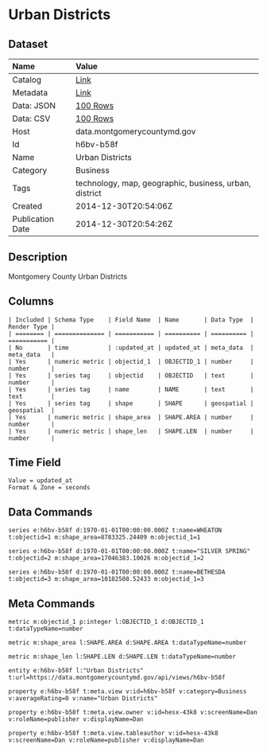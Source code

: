# Urban Districts

## Dataset

| Name | Value |
| :--- | :---- |
| Catalog | [Link](https://catalog.data.gov/dataset/montgomery-county-urban-districts) |
| Metadata | [Link](https://data.montgomerycountymd.gov/api/views/h6bv-b58f) |
| Data: JSON | [100 Rows](https://data.montgomerycountymd.gov/api/views/h6bv-b58f/rows.json?max_rows=100) |
| Data: CSV | [100 Rows](https://data.montgomerycountymd.gov/api/views/h6bv-b58f/rows.csv?max_rows=100) |
| Host | data.montgomerycountymd.gov |
| Id | h6bv-b58f |
| Name | Urban Districts |
| Category | Business |
| Tags | technology, map, geographic, business, urban, district |
| Created | 2014-12-30T20:54:06Z |
| Publication Date | 2014-12-30T20:54:26Z |

## Description

Montgomery County Urban Districts

## Columns

```ls
| Included | Schema Type    | Field Name  | Name       | Data Type  | Render Type |
| ======== | ============== | =========== | ========== | ========== | =========== |
| No       | time           | :updated_at | updated_at | meta_data  | meta_data   |
| Yes      | numeric metric | objectid_1  | OBJECTID_1 | number     | number      |
| Yes      | series tag     | objectid    | OBJECTID   | text       | number      |
| Yes      | series tag     | name        | NAME       | text       | text        |
| Yes      | series tag     | shape       | SHAPE      | geospatial | geospatial  |
| Yes      | numeric metric | shape_area  | SHAPE.AREA | number     | number      |
| Yes      | numeric metric | shape_len   | SHAPE.LEN  | number     | number      |
```

## Time Field

```ls
Value = updated_at
Format & Zone = seconds
```

## Data Commands

```ls
series e:h6bv-b58f d:1970-01-01T00:00:00.000Z t:name=WHEATON t:objectid=1 m:shape_area=8783325.24409 m:objectid_1=1

series e:h6bv-b58f d:1970-01-01T00:00:00.000Z t:name="SILVER SPRING" t:objectid=2 m:shape_area=17046383.10026 m:objectid_1=2

series e:h6bv-b58f d:1970-01-01T00:00:00.000Z t:name=BETHESDA t:objectid=3 m:shape_area=10182508.52433 m:objectid_1=3
```

## Meta Commands

```ls
metric m:objectid_1 p:integer l:OBJECTID_1 d:OBJECTID_1 t:dataTypeName=number

metric m:shape_area l:SHAPE.AREA d:SHAPE.AREA t:dataTypeName=number

metric m:shape_len l:SHAPE.LEN d:SHAPE.LEN t:dataTypeName=number

entity e:h6bv-b58f l:"Urban Districts" t:url=https://data.montgomerycountymd.gov/api/views/h6bv-b58f

property e:h6bv-b58f t:meta.view v:id=h6bv-b58f v:category=Business v:averageRating=0 v:name="Urban Districts"

property e:h6bv-b58f t:meta.view.owner v:id=hesx-43k8 v:screenName=Dan v:roleName=publisher v:displayName=Dan

property e:h6bv-b58f t:meta.view.tableauthor v:id=hesx-43k8 v:screenName=Dan v:roleName=publisher v:displayName=Dan
```